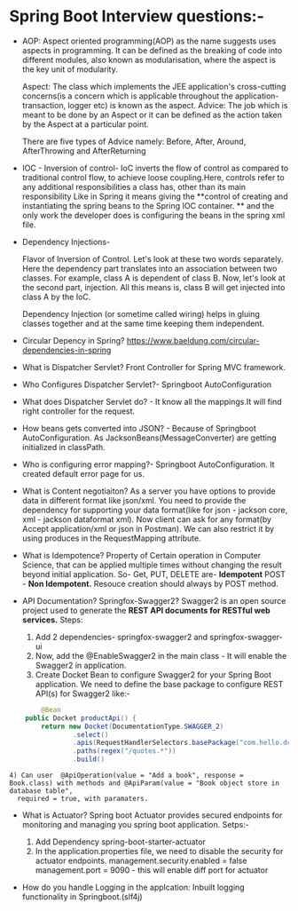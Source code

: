 # Spring Boot Interview questions:-
- AOP:
	Aspect oriented programming(AOP) as the name suggests uses aspects in programming. 
	It can be defined as the breaking of code into different modules, also known as modularisation, where the aspect is the key unit of modularity.
	
	Aspect: The class which implements the JEE application's cross-cutting concerns(is a concern which is applicable throughout the application- transaction, logger etc) is known as the aspect.
	Advice: The job which is meant to be done by an Aspect or it can be defined as the action taken by the Aspect at a particular point. 
	
	There are five types of Advice namely: Before, After, Around, AfterThrowing and AfterReturning

- IOC -  Inversion of control- 
 	IoC inverts the flow of control as compared to traditional control flow, to achieve loose coupling.Here, controls refer to any additional responsibilities a class has, other than its main responsibility 
	Like in Spring it means giving the **control of creating and instantiating the spring beans to the Spring IOC container. **
		and the only work the developer does is configuring the beans in the spring xml file.

- Dependency Injections- 

	Flavor of Inversion of Control. Let's look at these two words separately. Here the dependency part translates into an association between two classes. For example, class A is dependent of class B.
	Now, let's look at the second part, injection. All this means is, class B will get injected into class A by the IoC.
	
	Dependency Injection (or sometime called wiring) helps in gluing classes together and at the same time keeping them independent.

-	Circular Depency in Spring?
	https://www.baeldung.com/circular-dependencies-in-spring
	
- What is Dispatcher Servlet? Front Controller for Spring MVC framework.

- Who Configures Dispatcher Servlet?- Springboot AutoConfiguration
	
- What does Dispatcher Servlet do? - It know all the mappings.It will find right controller for the request.

- How beans gets converted into JSON? - Because of Springboot AutoConfiguration. As JacksonBeans(MessageConverter) are getting initialized in classPath.

- Who is configuring error mapping?- Springboot AutoConfiguration. It created default error page for us.

- What is Content negotiaiton?
	As a server you have options to provide data in different format like json/xml.
	You need to provide the dependency for supporting your data format(like for json - jackson core, xml - jackson dataformat xml).
	Now client can ask for any format(by Accept application/xml or json in Postman).
	We can also restrict it by using produces in the RequestMapping attribute.
	
- What is Idempotence?
	Property of Certain operation in Computer Science, that can be applied multiple times without changing the result beyond initial application.
	So- Get, PUT, DELETE are- **Idempotent**
				POST - **Non Idempotent.** Resouce creation should always by POST method.

- API Documentation? Springfox-Swagger2?
	Swagger2 is an open source project used to generate the **REST API documents for RESTful web services.**
	Steps:
	1) Add 2 dependencies- springfox-swagger2 and springfox-swagger-ui
	2) Now, add the @EnableSwagger2 in the main class - It will enable the Swagger2 in application.
	3) Create Docket Bean to configure Swagger2 for your Spring Boot application. We need to define the base package to configure REST API(s) for Swagger2
		like:-
```java		
		@Bean
    public Docket productApi() {
        return new Docket(DocumentationType.SWAGGER_2)
                .select()
                .apis(RequestHandlerSelectors.basePackage("com.hello.dcaa"))
                .paths(regex("/quotes.*"))
                .build()
```
	4) Can user  @ApiOperation(value = "Add a book", response = Book.class) with methods and @ApiParam(value = "Book object store in database table",
      required = true, with paramaters.
	  
- What is Actuator?
	Spring boot Actuator provides secured endpoints for monitoring and managing you spring boot application.
	Setps:-
	 1. Add Dependency spring-boot-starter-actuator
	 2. In the application.properties file, we need to disable the security for actuator endpoints. 
		management.security.enabled = false
		management.port = 9090 - this will enable diff port for actuator
		
- How do you handle Logging in the applcation:
	Inbuilt logging functionality in Springboot.(slf4j)
	
